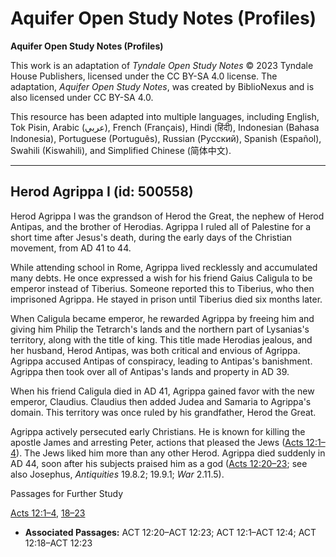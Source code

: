 # Aquifer Open Study Notes (Profiles)

**Aquifer Open Study Notes (Profiles)**

This work is an adaptation of *Tyndale Open Study Notes* © 2023 Tyndale House Publishers, licensed under the CC BY\-SA 4\.0 license. The adaptation, *Aquifer Open Study Notes*, was created by BiblioNexus and is also licensed under CC BY\-SA 4\.0\.

This resource has been adapted into multiple languages, including English, Tok Pisin, Arabic (عربي), French (Français), Hindi (हिंदी), Indonesian (Bahasa Indonesia), Portuguese (Português), Russian (Русский), Spanish (Español), Swahili (Kiswahili), and Simplified Chinese (简体中文).



--------------------------------

## Herod Agrippa I (id: 500558)

Herod Agrippa I was the grandson of Herod the Great, the nephew of Herod Antipas, and the brother of Herodias. Agrippa I ruled all of Palestine for a short time after Jesus's death, during the early days of the Christian movement, from AD 41 to 44\.

While attending school in Rome, Agrippa lived recklessly and accumulated many debts. He once expressed a wish for his friend Gaius Caligula to be emperor instead of Tiberius. Someone reported this to Tiberius, who then imprisoned Agrippa. He stayed in prison until Tiberius died six months later.

When Caligula became emperor, he rewarded Agrippa by freeing him and giving him Philip the Tetrarch's lands and the northern part of Lysanias's territory, along with the title of king. This title made Herodias jealous, and her husband, Herod Antipas, was both critical and envious of Agrippa. Agrippa accused Antipas of conspiracy, leading to Antipas's banishment. Agrippa then took over all of Antipas's lands and property in AD 39\.

When his friend Caligula died in AD 41, Agrippa gained favor with the new emperor, Claudius. Claudius then added Judea and Samaria to Agrippa's domain. This territory was once ruled by his grandfather, Herod the Great.

Agrippa actively persecuted early Christians. He is known for killing the apostle James and arresting Peter, actions that pleased the Jews ([Acts 12:1–4](https://ref.ly/Acts12:1-Acts12:4)). The Jews liked him more than any other Herod. Agrippa died suddenly in AD 44, soon after his subjects praised him as a god ([Acts 12:20–23](https://ref.ly/Acts12:20-Acts12:23); see also Josephus, *Antiquities* 19\.8\.2; 19\.9\.1; *War* 2\.11\.5\).

Passages for Further Study

[Acts 12:1–4](https://ref.ly/Acts12:1-Acts12:4), [18–23](https://ref.ly/Acts12:18-Acts12:23)

* **Associated Passages:** ACT 12:20–ACT 12:23; ACT 12:1–ACT 12:4; ACT 12:18–ACT 12:23

